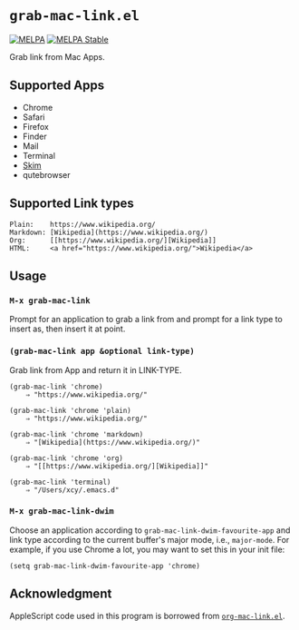 # `grab-mac-link.el`

[![MELPA](https://melpa.org/packages/grab-mac-link-badge.svg)](https://melpa.org/#/grab-mac-link)
[![MELPA Stable](https://stable.melpa.org/packages/grab-mac-link-badge.svg)](https://stable.melpa.org/#/grab-mac-link)

Grab link from Mac Apps.

## Supported Apps

- Chrome
- Safari
- Firefox
- Finder
- Mail
- Terminal
- [Skim](http://skim-app.sourceforge.net/)
- qutebrowser

## Supported Link types

    Plain:    https://www.wikipedia.org/
    Markdown: [Wikipedia](https://www.wikipedia.org/)
    Org:      [[https://www.wikipedia.org/][Wikipedia]]
    HTML:     <a href="https://www.wikipedia.org/">Wikipedia</a>

## Usage

### `M-x grab-mac-link`

Prompt for an application to grab a link from and prompt for a link
type to insert as, then insert it at point.

### `(grab-mac-link app &optional link-type)`

Grab link from App and return it in LINK-TYPE.

``` emacs-lisp
(grab-mac-link 'chrome)
    ⇒ "https://www.wikipedia.org/"

(grab-mac-link 'chrome 'plain)
    ⇒ "https://www.wikipedia.org/"

(grab-mac-link 'chrome 'markdown)
    ⇒ "[Wikipedia](https://www.wikipedia.org/)"

(grab-mac-link 'chrome 'org)
    ⇒ "[[https://www.wikipedia.org/][Wikipedia]]"

(grab-mac-link 'terminal)
    ⇒ "/Users/xcy/.emacs.d"
```

### `M-x grab-mac-link-dwim`

Choose an application according to `grab-mac-link-dwim-favourite-app` and link
type according to the current buffer's major mode, i.e., `major-mode`. For
example, if you use Chrome a lot, you may want to set this in your init file:

``` emacs-lisp
(setq grab-mac-link-dwim-favourite-app 'chrome)
```

## Acknowledgment

AppleScript code used in this program is borrowed from [`org-mac-link.el`](http://orgmode.org/worg/org-contrib/org-mac-link.html).
